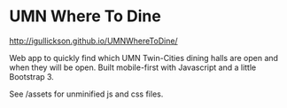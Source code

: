 # UMN Where To Dine
http://igullickson.github.io/UMNWhereToDine/

Web app to quickly find which UMN Twin-Cities dining halls are open and when they will be open. Built mobile-first with Javascript and a little Bootstrap 3.

See /assets for unminified js and css files.
